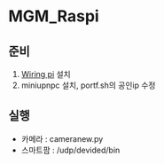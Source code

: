 # MGM_Raspi

## 준비
1. [Wiring pi](https://github.com/GrazerComputerClub/WiringPi.git) 설치
2. miniupnpc 설치, portf.sh의 공인ip 수정

## 실행
- 카메라 : cameranew.py
- 스마트팜 : /udp/devided/bin

